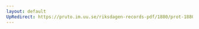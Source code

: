 ```yaml
---
layout: default
UpRedirect: https://pruto.im.uu.se/riksdagen-records-pdf/1880/prot-1880--fk--023/prot-1880--fk--023_025.pdf
---
```

